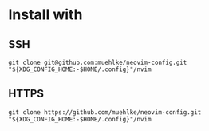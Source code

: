# Install with

## SSH
```
git clone git@github.com:muehlke/neovim-config.git "${XDG_CONFIG_HOME:-$HOME/.config}"/nvim 
```
## HTTPS
```
git clone https://github.com/muehlke/neovim-config.git "${XDG_CONFIG_HOME:-$HOME/.config}"/nvim 
```
